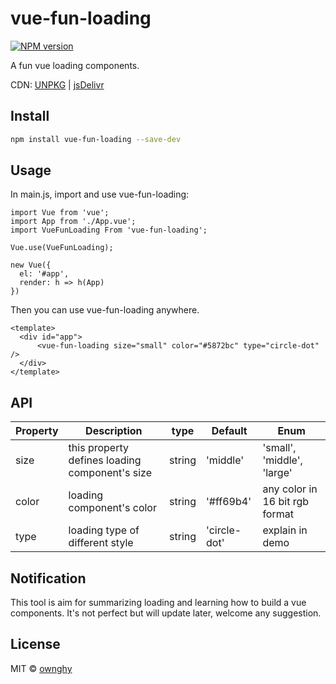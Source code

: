 # vue-fun-loading

[![NPM version](https://img.shields.io/npm/v/vue-fun-loading.svg?style=flat)](https://npmjs.com/package/vue-fun-loading)

A fun vue loading components.

CDN: [UNPKG](https://unpkg.com/vue-fun-loading/) | [jsDelivr](https://cdn.jsdelivr.net/npm/vue-fun-loading/)

## Install

```bash
npm install vue-fun-loading --save-dev
```

## Usage

In main.js, import and use vue-fun-loading:
```
import Vue from 'vue';
import App from './App.vue';
import VueFunLoading From 'vue-fun-loading';

Vue.use(VueFunLoading);

new Vue({
  el: '#app',
  render: h => h(App)
})
```

Then you can use vue-fun-loading anywhere.
```
<template>
  <div id="app">
      <vue-fun-loading size="small" color="#5872bc" type="circle-dot" />
  </div>
</template>
```

## API
| Property | Description | type | Default | Enum |
| -------- | ----------- | ---- | ------- | ---- |
| size | this property defines loading component's size | string | 'middle' | 'small', 'middle', 'large' |
| color | loading component's color | string | '#ff69b4' | any color in 16 bit rgb format |
| type | loading type of different style | string | 'circle-dot' | explain in demo |

## Notification
This tool is aim for summarizing loading and learning how to build a vue components.
It's not perfect but will update later, welcome any suggestion.

## License

MIT &copy; [ownghy](https://github.com/OwnGhy)
